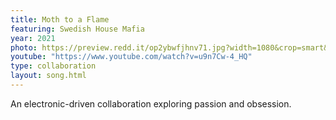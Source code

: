```yaml
---
title: Moth to a Flame
featuring: Swedish House Mafia
year: 2021
photo: https://preview.redd.it/op2ybwfjhnv71.jpg?width=1080&crop=smart&auto=webp&s=362f5bc250ae1a8b0c43d5f02c923c1a65f89511
youtube: "https://www.youtube.com/watch?v=u9n7Cw-4_HQ"
type: collaboration
layout: song.html
---
```


An electronic-driven collaboration exploring passion and obsession.
